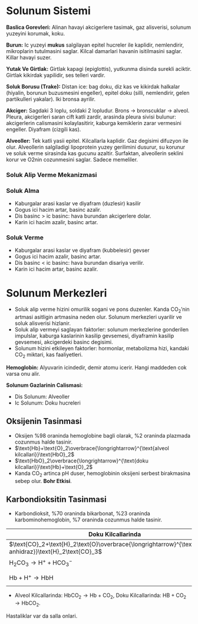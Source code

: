 # Solunum Sistemi

**Baslica Gorevleri:** Alinan havayi akcigerlere tasimak, gaz alisverisi, solunum yuzeyini korumak, koku.

**Burun:** Ic yuzeyi **********mukus********** salgilayan epitel hucreler ile kaplidir, nemlendirir, mikroplarin tutulmasini saglar. Kilcal damarlari havanin isitilmasini saglar. Killar havayi suzer. 

**Yutak Ve Girtlak:** Girtlak kapagi (epiglottis), yutkunma disinda surekli aciktir. Girtlak kikirdak yapilidir, ses telleri vardir.

**Soluk Borusu (Trake):** Distan ice: bag doku, diz kas ve kikirdak halkalar (hiyalin, borunun buzusmesini engeller), epitel doku (silli, nemlendirir, gelen partikulleri yakalar). Iki bronsa ayrilir.

**Akciger:** Sagdaki 3 loplu, soldaki 2 lopludur. Brons → bronscuklar → alveol. Pleura, akcigerleri saran cift katli zardir, arasinda pleura sivisi bulunur: akcigerlerin calismasini kolaylasitirir, kaburga kemiklerin zarar vermesini engeller. Diyafram (cizgili kas).

**Alveoller:** Tek katli yasii epitel. Kilcallarla kaplidir. Gaz degisimi difuzyon ile olur. Alveollerin salgiladigi lipoprotein yuzey gerilimini dusurur, su korunur ve soluk verme sirasinda kas gucunu azaltir. Surfaktan, alveollerin seklini korur ve O2nin cozunmesini saglar. Sadece memeliler.

### Soluk Alip Verme Mekanizmasi

### Soluk Alma

- Kaburgalar arasi kaslar ve diyafram (duzlesir) kasilir
- Gogus ici hacim artar, basinc azalir.
- Dis basinc > ic basinc: hava burundan akcigerlere dolar.
- Karin ici hacim azalir, basinc artar.

### Soluk Verme

- Kaburgalar arasi kaslar ve diyafram (kubbelesir) gevser
- Gogus ici hacim azalir, basinc artar.
- Dis basinc < ic basinc: hava burundan disariya verilir.
- Karin ici hacim artar, basinc azalir.

# Solunum Merkezleri

- Soluk alip verme hizini omurilik sogani ve pons duzenler. Kanda $\text{CO}_2$’nin artmasi asitligin artmasina neden olur. Solunum merkezleri uyarilir ve soluk alisverisi hizlanir.
- Soluk alip vermeyi saglayan faktorler: solunum merkezlerine gonderilen impulslar, kaburga kaslarinin kasilip gevsemesi, diyaframin kasilip gevsemesi, akcigerdeki basinc degisimi.
- Solunum hizini etkileyen faktorler: hormonlar, metabolizma hizi, kandaki $\text{CO}_2$ miktari, kas faaliyetleri.

**Hemoglobin:** Alyuvarin icindedir, demir atomu icerir. Hangi maddeden cok varsa onu alir.

**Solunum Gazlarinin Calismasi:** 

- Dis Solunum: Alveoller
- Ic Solunum: Doku hucreleri

## Oksijenin Tasinmasi

- Oksijen %98 oraninda hemoglobine bagli olarak, %2 oraninda plazmada cozunmus halde tasinir.
- $\text{Hb}+\text{O}_2\overbrace{\longrightarrow}^{\text{alveol kilcallari}}\text{HbO}_2$
- $\text{HbO}_2\overbrace{\longrightarrow}^{\text{doku kilcallari}}\text{Hb}+\text{O}_2$
- Kanda $\text{CO}_2$ artinca pH duser, hemoglobinin oksijeni serbest birakmasina sebep olur. **Bohr Etkisi**.

## Karbondioksitin Tasinmasi

- Karbondioksit, %70 oraninda bikarbonat, %23 oraninda karbominohemoglobin, %7 oraninda cozunmus halde tasinir.

| Doku Kilcallarinda | Akciger Kilcallarinda |
| --- | --- |
| $\text{CO}_2+\text{H}_2\text{O}\overbrace{\longrightarrow}^{\text{karbonik anhidraz}}\text{H}_2\text{CO}_3$ | $\text{HbH}\longrightarrow\text{Hb}+\text{H}^+$ |
| $\text{H}_2\text{CO}_3\longrightarrow\text{H}^++\text{HCO}_3^-$ | $\text{H}^++\text{HCO}_3^-\longrightarrow\text{H}_2\text{CO}_3$ |
| $\text{Hb}+\text{H}^+\longrightarrow\text{HbH}$ | $\text{H}_2\text{CO}_3\overbrace{\longrightarrow}^{\text{karbonik anhidraz}}\text{CO}_2+\text{H}_2\text{O}$ |
- Alveol Kilcallarinda: $\text{HbCO}_2\longrightarrow\text{Hb}+\text{CO}_2$, Doku Kilcallarinda: $\text{HB}+\text{CO}_2\longrightarrow\text{HbCO}_2$.

Hastaliklar var da salla onlari.